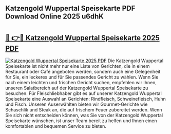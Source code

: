 ## Katzengold Wuppertal Speisekarte PDF Download Online 2025 u6dhK

# <h2><a href="http://gcacwx.nevu.top/?p=Katzengold+Wuppertal+Speisekarte">🔗 👉🔴 Katzengold Wuppertal Speisekarte 2025 PDF</a></h2>

[![Katzengold Wuppertal Speisekarte 2025 PDF](https://i.imgur.com/dBaPXMq.png)](http://gcacwx.nevu.top/?p=Katzengold+Wuppertal+Speisekarte)
Die Katzengold Wuppertal Speisekarte ist nicht mehr nur eine Liste von Gerichten, die in einem Restaurant oder Café angeboten werden, sondern auch eine Gelegenheit für Sie, ein leckeres und für Sie passendes Gericht zu wählen. Wenn Sie nach einem leichten und frischen Gericht suchen, empfehlen wir Ihnen, unseren Salatbereich auf der Katzengold Wuppertal Speisekarte zu besuchen. Für Fleischliebhaber gibt es auf unserer Katzengold Wuppertal Speisekarte eine Auswahl an Gerichten: Rindfleisch, Schweinefleisch, Huhn und Fisch. Unseren Auserwählten bieten wir Gourmet-Gerichte wie Schaschlik und Steak an, die auf frischem Feuer zubereitet werden. Wenn Sie sich nicht entscheiden können, was Sie von der Katzengold Wuppertal Speisekarte wünschen, ist unser Team bereit zu helfen und Ihnen einen komfortablen und bequemen Service zu bieten.
